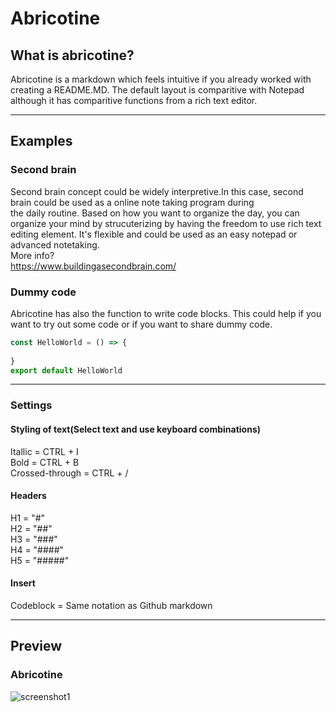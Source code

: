 <h1>Abricotine</h1>

## What is abricotine?
Abricotine is a markdown which feels intuitive
if you already worked with creating a 
README.MD. The default layout
is comparitive with Notepad although
it has comparitive functions from a rich
text editor.
____________________________________________________________________________________________________________________
## Examples 
### Second brain
Second brain concept could
be widely interpretive.In this case, second brain could be used as
a online note taking program during  
the daily routine. Based on how you want to organize the day, you can organize your mind by strucuterizing by having the freedom to use rich text editing element. It's flexible and could be used as an easy notepad or advanced notetaking. <br>
More info?<br>
https://www.buildingasecondbrain.com/
### Dummy code
Abricotine has also the function to write 
code blocks. This could help if 
you want to try out some code or 
if you want to share dummy code.
```javascript
const HelloWorld = () => {
	
}
export default HelloWorld
```
____________________________________________________________________________________________________________________
### Settings
#### Styling of text(Select text and use keyboard combinations)
Itallic		= CTRL + I <br>
Bold		= CTRL + B<br>
Crossed-through	= CTRL + /<br>

#### Headers
H1		= "#" <br>
H2		= "##" <br>
H3		= "###" <br>
H4		= "####" <br>
H5		= "#####"<br>
#### Insert
Codeblock	= Same notation as Github markdown
____________________________________________________________________________________________________________________
## Preview
### Abricotine 
[](url)
![screenshot1](https://user-images.githubusercontent.com/61892539/216796936-17174347-b33c-4093-8635-9696abcb3ff0.png)
